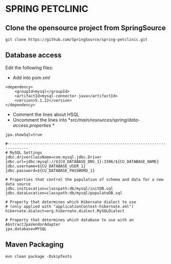 # SPRING PETCLINIC

## Clone the opensource project from SpringSource
```
git clone https://github.com/SpringSource/spring-petclinic.git
```
## Database access

Edit the following files:

* Add into pom.xml
```
<dependency>
    <groupId>mysql</groupId>
    <artifactId>mysql-connector-java</artifactId>
    <version>5.1.22</version>
</dependency>
```
* Comment the lines about HSQL
* Uncomment the lines into **src/main/resources/spring/data-access.properties* *
```
jpa.showSql=true
 
#-------------------------------------------------------------------------------
# MySQL Settings
jdbc.driverClassName=com.mysql.jdbc.Driver
jdbc.url=jdbc:mysql://${CU_DATABASE_DNS_1}:3306/${CU_DATABASE_NAME}
jdbc.username=${CU_DATABASE_USER_1}
jdbc.password=${CU_DATABASE_PASSWORD_1}
 
# Properties that control the population of schema and data for a new data source
jdbc.initLocation=classpath:db/mysql/initDB.sql
jdbc.dataLocation=classpath:db/mysql/populateDB.sql
 
# Property that determines which Hibernate dialect to use
# (only applied with "applicationContext-hibernate.xml")
hibernate.dialect=org.hibernate.dialect.MySQLDialect
 
# Property that determines which database to use with an AbstractJpaVendorAdapter
jpa.database=MYSQL
```
## Maven Packaging
```
mvn clean package -DskipTests
```
